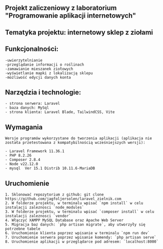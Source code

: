 ## Projekt zaliczeniowy z laboratorium "Programowanie aplikacji internetowych"

## Tematyka projektu: internetowy sklep z ziołami

## Funkcjonalności: ##
    -uwierzytelnianie
    -przeglądanie informacji o roślinach
    -zamawianie mieszanek ziołowych 
    -wyświetlanie mapki z lokalizacją sklepu
    -możliwość edycji danych konta 

## Narzędzia i technologie: ##
    - strona serwera: Laravel
    - baza danych: MySql
    - strona klienta: Laravel Blade, TailwindCSS, Vite

## Wymagania ##

    Wersje programów wykorzystane do tworzenia aplikacji (aplikacja nie została przetestowana z kompatybilnością wcześniejszych wersji):

    - Laravel Framework 11.36.1
    - PHP 8.2.26
    - Composer 2.8.4
    - Node v22.12.0
    - mysql  Ver 15.1 Distrib 10.11.6-MariaDB


    
## Uruchomienie ##

    1. Sklonować repozytorium z github: git clone https://github.com/jagfoljersolen/laravel_zielnik.com
    2. W folderze projektu, w terminalu wpisać `npm install` w celu instalacji zaleznosci `node_modules`
    3. W folderze projektu, w terminalu wpisać `composer install` w celu instalacji zaleznosci `vendor`
    4. Włączyć XAMPP MySQL Database oraz Apache Web Server
    5. Migracja baz danych: `php artisan migrate`, aby utworzyły się potrzebne tabele
    6. Uruchomienie klienta poprzez wpisanie w terminalu `npm run dev`
    7. Uruchomienie serwera poprzez wpisanie komendy: `php artisan serve`
    8. Uruchomienie aplikacji w przeglądarce pod adresem: `localhost:8000`
   
